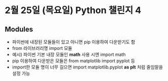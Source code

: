 # 2월 25일 (목요일) Python 챌린지 4

## Modules
- 파이썬에 내장된 모듈들이 있고 아니면 pip 이용하여 다운받기도 함
- from 라이브러리명 import 모듈
- 예시) 파이썬 기본 내장 모듈인 **math** 사용 시엔 import math
- pip 이용하여 다운받은 모듈은 from matplotlib import pyplot 등
- import한 모듈 명이 너무 길으면 import matplotlib.pyplot **as plt** 처럼 줄임말을 설정 가능